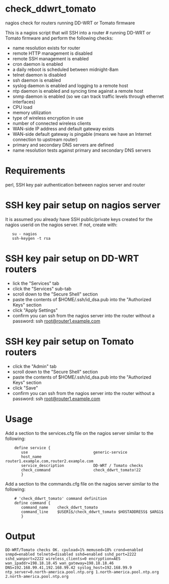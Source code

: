 # check_ddwrt_tomato
nagios check for routers running DD-WRT or Tomato firmware

This is a nagios script that will SSH into a router # running DD-WRT or Tomato firmware and perform the following checks: 
- name resolution exists for router
- remote HTTP management is disabled
- remote SSH  management is enabled
- cron daemon is enabled 
- a daily reboot is scheduled between midnight-8am
- telnet daemon is disabled
- ssh    daemon is enabled 
- syslog daemon is enabled and logging to a remote host
- ntp daemon is enabled and syncing time against a remote host
- snmp daemon is enabled (so we can track traffic levels through ethernet interfaces)
- CPU load
- memory utilization
- type of wireless encryption in use
- number of connected wireless clients
- WAN-side IP address and default gateway exists
- WAN-side default gateway is pingable (means we have an Internet connection to upstream router)
- primary and secondary DNS servers are defined
- name resolution tests against primary and secondary DNS servers


# Requirements
perl, SSH key pair authentication between nagios server and router

# SSH key pair setup on nagios server
It is assumed you already have SSH public/private keys created for the nagios userid on the nagios server.  If not, create with:
```
   su - nagios
   ssh-keygen -t rsa
```
# SSH key pair setup on DD-WRT routers
- lick the "Services" tab
- click the "Services" sub-tab
- scroll down to the "Secure Shell" section
- paste the contents of $HOME/.ssh/id_dsa.pub into the "Authorized Keys" section
- click "Apply Settings"
- confirm you can ssh from the nagios server into the router without a password:  ssh root@router1.example.com

# SSH key pair setup on Tomato routers
- click the "Admin" tab
- scroll down to the "Secure Shell" section
- paste the contents of $HOME/.ssh/id_dsa.pub into the "Authorized Keys" section
- click "Save"
- confirm you can ssh from the nagios server into the router without a password: ssh root@router1.example.com


# Usage
Add a section to the services.cfg file on the nagios server similar to the following:
```
    define service {
       use                             generic-service
       host_name                       router1.example.com,router2.example.com
       service_description             DD-WRT / Tomato checks
       check_command                   check_ddwrt_tomato!22
       }
```

Add a section to the commands.cfg file on the nagios server similar to the following:
```
    # 'check_ddwrt_tomato' command definition
    define command {
       command_name    check_ddwrt_tomato
       command_line    $USER1$/check_ddwrt_tomato $HOSTADDRESS$ $ARG1$
       }
```


# Output
```
DD-WRT/Tomato checks OK. cpuload=1% memused=18% crond=enabled snmpd=enabled telnetd=disabled sshd=enabled sshd_port=2222 sshd_wanport=2222 wireless_clients=0 encryption=AES wan_ipaddr=198.18.18.45 wan_gateway=198.18.18.46 DNS=192.168.99.41,192.168.99.42 syslog_host=192.168.99.9 ntp_server=0.north-america.pool.ntp.org 1.north-america.pool.ntp.org 2.north-america.pool.ntp.org 
```


